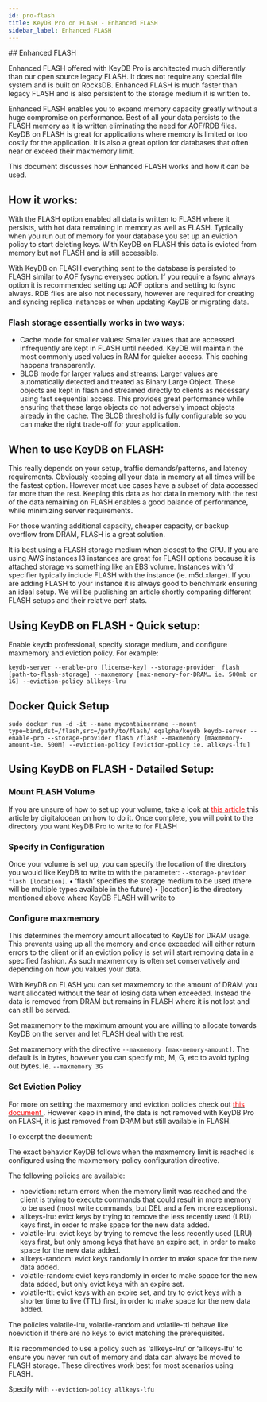 ```yaml
---
id: pro-flash          
title: KeyDB Pro on FLASH - Enhanced FLASH
sidebar_label: Enhanced FLASH
---
```

<div id="blog_body">
## Enhanced FLASH

Enhanced FLASH offered with KeyDB Pro is architected much differently than our open source legacy FLASH. It does not require any special file system and is built on RocksDB. Enhanced FLASH is much faster than legacy FLASH and is also persistent to the storage medium it is written to.

Enhanced FLASH enables you to expand memory capacity greatly without a huge compromise on performance. Best of all your data persists to the FLASH memory as it is written eliminating the need for AOF/RDB files. KeyDB on FLASH is great for applications where memory is limited or too costly for the application. It is also a great option for databases that often near or exceed their maxmemory limit. 

This document discusses how Enhanced FLASH works and how it can be used.

## How it works:

With the FLASH option enabled all data is written to FLASH where it persists, with hot data remaining in memory as well as FLASH. Typically when you run out of memory for your database you set up an eviction policy to start deleting keys. With KeyDB on FLASH this data is evicted from memory but not FLASH and is still accessible.

With KeyDB on FLASH everything sent to the database is persisted to FLASH similar to AOF fysync everysec option. If you require a fsync always option it is recommended setting up AOF options and setting to fsync always. RDB files are also not necessary, however are required for creating and syncing replica instances or when updating KeyDB or migrating data.

### Flash storage essentially works in two ways:

* Cache mode for smaller values: Smaller values that are accessed infrequently are kept in FLASH until needed.  KeyDB will maintain the most commonly used values in RAM for quicker access.  This caching happens transparently.
* BLOB mode for larger values and streams: Larger values are automatically detected and treated as Binary Large Object.  These objects are kept in flash and streamed directly to clients as necessary using fast sequential access.  This provides great performance while ensuring that these large objects do not adversely impact objects already in the cache. The BLOB threshold is fully configurable so you can make the right trade-off for your application.  

## When to use KeyDB on FLASH:

This really depends on your setup, traffic demands/patterns, and latency requirements. Obviously keeping all your data in memory at all times will be the fastest option. However most use cases have a subset of data accessed far more than the rest. Keeping this data as hot data in memory with the rest of the data remaining on FLASH enables a good balance of performance, while minimizing server requirements.

For those wanting additional capacity, cheaper capacity, or backup overflow from DRAM, FLASH is a great solution.

It is best using a FLASH storage medium when closest to the CPU. If you are using AWS instances I3 instances are great for FLASH options because it is attached storage vs something like an EBS volume. Instances with ‘d’ specifier typically include FLASH with the instance (ie. m5d.xlarge). If you are adding FLASH to your instance it is always good to benchmark ensuring an ideal setup. We will be publishing an article shortly comparing different FLASH setups and their relative perf stats.

## Using KeyDB on FLASH - Quick setup: 

Enable keydb professional, specify storage medium, and configure maxmemory and eviction policy. For example:
``` 
keydb-server --enable-pro [license-key] --storage-provider  flash  [path-to-flash-storage] --maxmemory [max-memory-for-DRAM… ie. 500mb or 1G] --eviction-policy allkeys-lru
```

## Docker Quick Setup

```
sudo docker run -d -it --name mycontainername --mount type=bind,dst=/flash,src=/path/to/flash/ eqalpha/keydb keydb-server --enable-pro --storage-provider flash /flash --maxmemory [maxmemory-amount-ie. 500M] --eviction-policy [eviction-policy ie. allkeys-lfu]
```

## Using KeyDB on FLASH - Detailed Setup:

### Mount FLASH Volume

If you are unsure of how to set up your volume, take a look at <a href="https://www.digitalocean.com/community/tutorials/how-to-partition-and-format-storage-devices-in-linux"><span style="color:red"> this article </span></a>this article by digitalocean on how to do it. Once complete, you will point to the directory you want KeyDB Pro to write to for FLASH

### Specify in Configuration

Once your volume is set up, you can specify the location of the directory you would like KeyDB to write to with the parameter: `--storage-provider flash [location]`. 
•	‘flash’ specifies the storage medium to be used (there will be multiple types available in the future)
•	[location] is the directory mentioned above where KeyDB FLASH will write to

### Configure maxmemory

This determines the memory amount allocated to KeyDB for DRAM usage. This prevents using up all the memory and once exceeded will either return errors to the client or if an eviction policy is set will start removing data in a specified fashion. As such maxmemory is often set conservatively and depending on how you values your data.

With KeyDB on FLASH you can set maxmemory to the amount of DRAM you want allocated without the fear of losing data when exceeded. Instead the data is removed from DRAM but remains in FLASH where it is not lost and can still be served.

Set maxmemory to the maximum amount you are willing to allocate towards KeyDB on the server and let FLASH deal with the rest.

Set maxmemory with the directive `--maxmemory [max-memory-amount]`. The default is in bytes, however you can specify mb, M, G, etc to avoid typing out bytes. Ie. `--maxmemory 3G`

### Set Eviction Policy

For more on setting the maxmemory and eviction policies check out <a href="https://docs.keydb.dev/docs/lru-cache/"><span style="color:red"> this document </span></a>. However keep in mind, the data is not removed with KeyDB Pro on FLASH, it is just removed from DRAM but still available in FLASH.

To excerpt the document:

The exact behavior KeyDB follows when the maxmemory limit is reached is configured using the maxmemory-policy configuration directive.

The following policies are available:
* noeviction: return errors when the memory limit was reached and the client is trying to execute commands that could result in more memory to be used (most write commands, but DEL and a few more exceptions).
* allkeys-lru: evict keys by trying to remove the less recently used (LRU) keys first, in order to make space for the new data added.
* volatile-lru: evict keys by trying to remove the less recently used (LRU) keys first, but only among keys that have an expire set, in order to make space for the new data added.
* allkeys-random: evict keys randomly in order to make space for the new data added.
* volatile-random: evict keys randomly in order to make space for the new data added, but only evict keys with an expire set.
* volatile-ttl: evict keys with an expire set, and try to evict keys with a shorter time to live (TTL) first, in order to make space for the new data added.

The policies volatile-lru, volatile-random and volatile-ttl behave like noeviction if there are no keys to evict matching the prerequisites.

It is recommended to use a policy such as ‘allkeys-lru’ or ‘allkeys-lfu’ to ensure you never run out of memory and data can always be moved to FLASH storage. These directives work best for most scenarios using FLASH.

Specify with `--eviction-policy allkeys-lfu`

</div>